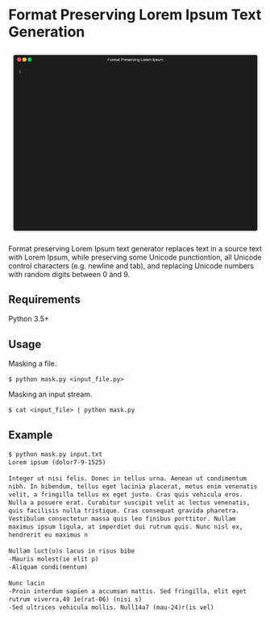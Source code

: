 # Format Preserving Lorem Ipsum Text Generation

![](demo.gif)

Format preserving Lorem Ipsum text generator replaces text in a source text with Lorem Ipsum, while
preserving some Unicode punctiontion, all Unicode control characters (e.g. newline and tab), and
replacing Unicode numbers with random digits between 0 and 9.

## Requirements

Python 3.5+

## Usage

Masking a file.

```
$ python mask.py <input_file.py>
```

Masking an input stream.

```
$ cat <input_file> | python mask.py
```

## Example

```
$ python mask.py input.txt
Lorem ipsum (dolor7-9-1525)

Integer ut nisi felis. Donec in tellus urna. Aenean ut condimentum nibh. In bibendum, tellus eget lacinia placerat, metus enim venenatis velit, a fringilla tellus ex eget justo. Cras quis vehicula eros. Nulla a posuere erat. Curabitur suscipit velit ac lectus venenatis, quis facilisis nulla tristique. Cras consequat gravida pharetra. Vestibulum consectetur massa quis leo finibus porttitor. Nullam maximus ipsum ligula, at imperdiet dui rutrum quis. Nunc nisl ex, hendrerit eu maximus n

Nullam luct(u)s lacus in risus bibe
-Mauris molest(ie elit p)
-Aliquam condi(mentum)

Nunc lacin
-Proin interdum sapien a accumsan mattis. Sed fringilla, elit eget rutrum viverra,49 1e(rat-06) (nisi s)
-Sed ultrices vehicula mollis. Null14a7 (mau-24)r(is vel)
```
